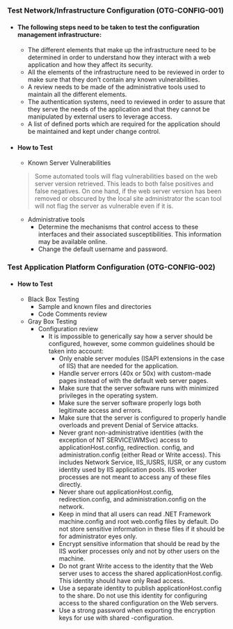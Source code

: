 ### Test Network/Infrastructure Configuration (OTG-CONFIG-001)

  - #### The following steps need to be taken to test the configuration management infrastructure:
    - The different elements that make up the infrastructure need to be determined in order to understand how they interact with a web application and how they affect its security.
    - All the elements of the infrastructure need to be reviewed in order to make sure that they don’t contain any known vulnerabilities.
    - A review needs to be made of the administrative tools used to maintain all the different elements.
    - The authentication systems, need to reviewed in order to assure that they serve the needs of the application and that they cannot be manipulated by external users to leverage access.
    - A list of defined ports which are required for the application should be maintained and kept under change control.
  - #### How to Test
    - Known Server Vulnerabilities
    > Some automated tools will flag vulnerabilities based on the web server version retrieved. This leads to both false positives and false negatives. On one hand, if the web server version has been removed or obscured by the local site administrator the scan tool will not  flag the server as vulnerable even if it is.

    - Administrative tools
      - Determine the mechanisms that control access to these interfaces and their associated susceptibilities. This information may be available online.
      - Change the default username and password.

### Test Application Platform Configuration (OTG-CONFIG-002)

  - #### How to Test
    - Black Box Testing
      - Sample and known files and directories
      - Code Comments review
    - Gray Box Testing
      - Configuration review
        - It is impossible to generically say how a server should be configured, however, some common guidelines should be taken into account:
          - Only enable server modules (ISAPI extensions in the case of IIS) that are needed for the application.
          - Handle server errors (40x or 50x) with custom-made pages instead of with the default web server pages.
          - Make sure that the server software runs with minimized privileges in the operating system.
          - Make sure the server software properly logs both legitimate access and errors.
          - Make sure that the server is configured to properly handle overloads and prevent Denial of Service attacks.
          - Never grant non-administrative identities (with the exception of NT SERVICE\WMSvc) access to applicationHost.config, redirection. config, and administration.config (either Read or Write access). This includes Network Service, IIS_IUSRS, IUSR, or any custom identity used by IIS application pools. IIS worker processes are not meant to access any of these files directly.
          -  Never share out applicationHost.config, redirection.config, and administration.config on the network.
          - Keep in mind that all users can read .NET Framework machine.config and root web.config files by default. Do not store sensitive information in these files if it should be for administrator eyes only.
          - Encrypt sensitive information that should be read by the IIS worker processes only and not by other users on the machine.
          - Do not grant Write access to the identity that the Web server uses to access the shared applicationHost.config. This identity should have only Read access.
          - Use a separate identity to publish applicationHost.config to the share. Do not use this identity for configuring access to the shared configuration on the Web servers.
          - Use a strong password when exporting the encryption keys for use with shared -configuration.
